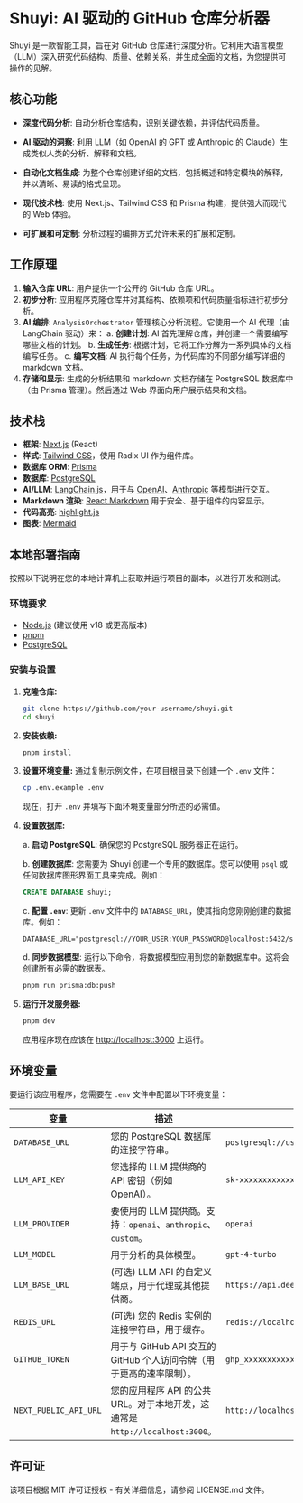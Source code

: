 # Shuyi: AI 驱动的 GitHub 仓库分析器

Shuyi 是一款智能工具，旨在对 GitHub 仓库进行深度分析。它利用大语言模型（LLM）深入研究代码结构、质量、依赖关系，并生成全面的文档，为您提供可操作的见解。

## 核心功能

- **深度代码分析**: 自动分析仓库结构，识别关键依赖，并评估代码质量。
- **AI 驱动的洞察**: 利用 LLM（如 OpenAI 的 GPT 或 Anthropic 的 Claude）生成类似人类的分析、解释和文档。
- **自动化文档生成**: 为整个仓库创建详细的文档，包括概述和特定模块的解释，并以清晰、易读的格式呈现。

- **现代技术栈**: 使用 Next.js、Tailwind CSS 和 Prisma 构建，提供强大而现代的 Web 体验。
- **可扩展和可定制**: 分析过程的编排方式允许未来的扩展和定制。

## 工作原理

1.  **输入仓库 URL**: 用户提供一个公开的 GitHub 仓库 URL。
2.  **初步分析**: 应用程序克隆仓库并对其结构、依赖项和代码质量指标进行初步分析。
3.  **AI 编排**: `AnalysisOrchestrator` 管理核心分析流程。它使用一个 AI 代理（由 LangChain 驱动）来：
    a.  **创建计划**: AI 首先理解仓库，并创建一个需要编写哪些文档的计划。
    b.  **生成任务**: 根据计划，它将工作分解为一系列具体的文档编写任务。
    c.  **编写文档**: AI 执行每个任务，为代码库的不同部分编写详细的 markdown 文档。
4.  **存储和显示**: 生成的分析结果和 markdown 文档存储在 PostgreSQL 数据库中（由 Prisma 管理）。然后通过 Web 界面向用户展示结果和文档。

## 技术栈

- **框架**: [Next.js](https://nextjs.org/) (React)
- **样式**: [Tailwind CSS](https://tailwindcss.com/)，使用 Radix UI 作为组件库。
- **数据库 ORM**: [Prisma](https://www.prisma.io/)
- **数据库**: [PostgreSQL](https://www.postgresql.org/)
- **AI/LLM**: [LangChain.js](https://js.langchain.com/)，用于与 [OpenAI](https://openai.com/)、[Anthropic](https://www.anthropic.com/) 等模型进行交互。
- **Markdown 渲染**: [React Markdown](https://github.com/remarkjs/react-markdown) 用于安全、基于组件的内容显示。
- **代码高亮**: [highlight.js](https://highlightjs.org/)
- **图表**: [Mermaid](https://mermaid.js.org/)

## 本地部署指南

按照以下说明在您的本地计算机上获取并运行项目的副本，以进行开发和测试。

### 环境要求

- [Node.js](https://nodejs.org/en/) (建议使用 v18 或更高版本)
- [pnpm](https://pnpm.io/installation)
- [PostgreSQL](https://www.postgresql.org/download/)

### 安装与设置

1.  **克隆仓库:**
    ```bash
    git clone https://github.com/your-username/shuyi.git
    cd shuyi
    ```

2.  **安装依赖:**
    ```bash
    pnpm install
    ```

3.  **设置环境变量:**
    通过复制示例文件，在项目根目录下创建一个 `.env` 文件：
    ```bash
    cp .env.example .env
    ```
    现在，打开 `.env` 并填写下面环境变量部分所述的必需值。

4.  **设置数据库:**

    a. **启动 PostgreSQL**: 确保您的 PostgreSQL 服务器正在运行。

    b. **创建数据库**: 您需要为 Shuyi 创建一个专用的数据库。您可以使用 `psql` 或任何数据库图形界面工具来完成。例如：
       ```sql
       CREATE DATABASE shuyi;
       ```

    c. **配置 `.env`**: 更新 `.env` 文件中的 `DATABASE_URL`，使其指向您刚刚创建的数据库。例如：
       ```
       DATABASE_URL="postgresql://YOUR_USER:YOUR_PASSWORD@localhost:5432/shuyi"
       ```

    d. **同步数据模型**: 运行以下命令，将数据模型应用到您的新数据库中。这将会创建所有必需的数据表。
       ```bash
       pnpm run prisma:db:push
       ```

5.  **运行开发服务器:**
    ```bash
    pnpm dev
    ```

    应用程序现在应该在 [http://localhost:3000](http://localhost:3000) 上运行。

## 环境变量

要运行该应用程序，您需要在 `.env` 文件中配置以下环境变量：

| 变量                  | 描述                                                                      | 示例                                           |
| --------------------- | ------------------------------------------------------------------------- | ---------------------------------------------- |
| `DATABASE_URL`        | 您的 PostgreSQL 数据库的连接字符串。                                      | `postgresql://user:password@host:port/database` |
| `LLM_API_KEY`         | 您选择的 LLM 提供商的 API 密钥（例如 OpenAI）。                           | `sk-xxxxxxxxxxxxxxxxxxxxxxxxxxxxxxx`           |
| `LLM_PROVIDER`        | 要使用的 LLM 提供商。支持：`openai`、`anthropic`、`custom`。              | `openai`                                       |
| `LLM_MODEL`           | 用于分析的具体模型。                                                      | `gpt-4-turbo`                                  |
| `LLM_BASE_URL`        | (可选) LLM API 的自定义端点，用于代理或其他提供商。                       | `https://api.deepseek.com`                     |
| `REDIS_URL`           | (可选) 您的 Redis 实例的连接字符串，用于缓存。                            | `redis://localhost:6379`                       |
| `GITHUB_TOKEN`        | 用于与 GitHub API 交互的 GitHub 个人访问令牌（用于更高的速率限制）。      | `ghp_xxxxxxxxxxxxxxxxxxxxxxxxxxxxxxx`          |
| `NEXT_PUBLIC_API_URL` | 您的应用程序 API 的公共 URL。对于本地开发，这通常是 `http://localhost:3000`。 | `http://localhost:3000`                        |

## 许可证

该项目根据 MIT 许可证授权 - 有关详细信息，请参阅 LICENSE.md 文件。
